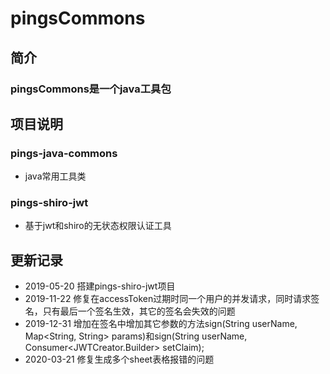 # pingsCommons
## 简介
### pingsCommons是一个java工具包
## 项目说明
### pings-java-commons
- java常用工具类
### pings-shiro-jwt
- 基于jwt和shiro的无状态权限认证工具
## 更新记录
- 2019-05-20 搭建pings-shiro-jwt项目
- 2019-11-22 修复在accessToken过期时同一个用户的并发请求，同时请求签名，只有最后一个签名生效，其它的签名会失效的问题
- 2019-12-31 增加在签名中增加其它参数的方法sign(String userName, Map<String, String> params)和sign(String userName, Consumer<JWTCreator.Builder> setClaim);
- 2020-03-21 修复生成多个sheet表格报错的问题